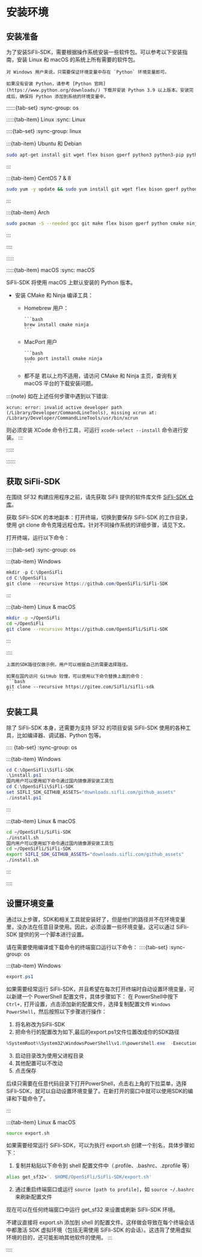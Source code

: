 # 安装环境

## 安装准备

为了安装SiFli-SDK，需要根据操作系统安装一些软件包。可以参考以下安装指南，安装 Linux 和 macOS 的系统上所有需要的软件包。

```{important}
对 Windows 用户来说，只需要保证环境变量中存在 `Python` 环境变量即可。

如果没有安装 Python，请参考 [Python 官网](https://www.python.org/downloads/) 下载并安装 Python 3.9 以上版本。安装完成后，确保将 Python 添加到系统的环境变量中。
```

::::::{tab-set}
:sync-group: os

:::::{tab-item} Linux
:sync: Linux

::::{tab-set}
:sync-group: linux

:::{tab-item} Ubuntu 和 Debian

```bash
sudo apt-get install git wget flex bison gperf python3 python3-pip python3-venv cmake ninja-build ccache libffi-dev libssl-dev dfu-util libusb-1.0-0
```

:::

:::{tab-item} CentOS 7 & 8

```bash
sudo yum -y update && sudo yum install git wget flex bison gperf python3 python3-setuptools cmake ninja-build ccache dfu-util libusbx
```

:::

:::{tab-item} Arch

```bash
sudo pacman -S --needed gcc git make flex bison gperf python cmake ninja ccache dfu-util libusb python-pip
```

:::

::::

:::::

:::::{tab-item} macOS
:sync: macOS

SiFli-SDK 将使用 macOS 上默认安装的 Python 版本。

- 安装 CMake 和 Ninja 编译工具：
  - Homebrew 用户：

        ```bash
        brew install cmake ninja
        ```

  - MacPort 用户

        ```bash
        sudo port install cmake ninja
        ```

  - 都不是
        若以上均不适用，请访问 CMake 和 Ninja 主页，查询有关 macOS 平台的下载安装问题。

:::{note}
如在上述任何步骤中遇到以下错误:

```
xcrun: error: invalid active developer path (/Library/Developer/CommandLineTools), missing xcrun at: /Library/Developer/CommandLineTools/usr/bin/xcrun
```

则必须安装 XCode 命令行工具，可运行 `xcode-select --install` 命令进行安装。
:::

:::::

::::::

## 获取 SiFli-SDK

在围绕 SF32 构建应用程序之前，请先获取 SiFli 提供的软件库文件 [SiFli-SDK 仓库](https://github.com/OpenSiFli/SiFli-SDK)。

获取 SiFli-SDK 的本地副本：打开终端，切换到要保存 SiFli-SDK 的工作目录，使用 git clone 命令克隆远程仓库。针对不同操作系统的详细步骤，请见下文。

打开终端，运行以下命令：

::::{tab-set}
:sync-group: os

:::{tab-item} Windows

```powershell
mkdir -p C:\OpenSiFli
cd C:\OpenSiFli
git clone --recursive https://github.com/OpenSiFli/SiFli-SDK
```

:::

:::{tab-item} Linux & macOS

```bash
mkdir -p ~/OpenSiFli
cd ~/OpenSiFli
git clone --recursive https://github.com/OpenSiFli/SiFli-SDK
```

:::

::::

````{note}
上面的SDK路径仅做示例，用户可以根据自己的需要选择路径。

如果在国内访问 GitHub 较慢，可以使用以下命令替换上面的命令：
```bash
git clone --recursive https://gitee.com/SiFli/sifli-sdk
```
````

## 安装工具

除了 SiFli-SDK 本身，还需要为支持 SF32 的项目安装 SiFli-SDK 使用的各种工具，比如编译器、调试器、Python 包等。

:::: {tab-set}
:sync-group: os

:::{tab-item} Windows

```powershell
cd C:\OpenSiFli\SiFli-SDK
.\install.ps1
国内用户可以使用如下命令通过国内镜像源安装工具包
cd C:\OpenSiFli\SiFli-SDK
set SIFLI_SDK_GITHUB_ASSETS="downloads.sifli.com/github_assets"
./install.ps1
```

:::

:::{tab-item} Linux & macOS

```bash
cd ~/OpenSiFli/SiFli-SDK
./install.sh
国内用户可以使用如下命令通过国内镜像源安装工具包
cd ~/OpenSiFli/SiFli-SDK
export SIFLI_SDK_GITHUB_ASSETS="downloads.sifli.com/github_assets"
./install.sh
```

:::

::::

## 设置环境变量

通过以上步骤，SDK和相关工具就安装好了，但是他们的路径并不在环境变量里，没办法在任意目录使用。因此，必须设置一些环境变量。这可以通过 SiFli-SDK 提供的另一个脚本进行设置。

请在需要使用编译或下载命令的终端窗口运行以下命令：
::::{tab-set}
:sync-group: os

:::{tab-item} Windows

```powershell
export.ps1
```

如果需要经常运行 SiFli-SDK，并且希望在每次打开终端时自动设置环境变量，可以新建一个 PowerShell 配置文件，具体步骤如下：
在 PowerShell中按下 `Ctrl+,` 打开设置，点击添加新的配置文件，选择复制配置文件 `Windows PowerShell`，然后按照以下步骤进行操作：

1. 将名称改为SiFli-SDK
2. 把命令行的配置改为如下,最后的export.ps1文件位置改成你的SDK路径
```powershell
%SystemRoot%\System32\WindowsPowerShell\v1.0\powershell.exe  -ExecutionPolicy Bypass -NoExit -File  D:\SIFIL\SiFli-SDK\export.ps1
```
3. 启动目录改为使用父进程目录
4. 其他配置可以不改动
5. 点击保存

后续只需要在任意代码目录下打开PowerShell，点击右上角的下拉菜单，选择SiFli-SDK，就可以自动设置环境变量了。在新打开的窗口中就可以使用SDK的编译和下载命令了。

:::

:::{tab-item} Linux & macOS

```bash
source export.sh
```

如果需要经常运行 SiFli-SDK，可以为执行 export.sh 创建一个别名，具体步骤如下：

1. 复制并粘贴以下命令到 shell 配置文件中（.profile、.bashrc、.zprofile 等）

```bash
alias get_sf32='. $HOME/OpenSiFli/SiFli-SDK/export.sh'
```

2. 通过重启终端窗口或运行 `source [path to profile]`，如 `source ~/.bashrc` 来刷新配置文件

现在可以在任何终端窗口中运行 get_sf32 来设置或刷新 SiFli-SDK 环境。

不建议直接将 export.sh 添加到 shell 的配置文件。这样做会导致在每个终端会话中都激活 SDK 虚拟环境（包括无需使用 SiFli-SDK 的会话）。这违背了使用虚拟环境的目的，还可能影响其他软件的使用。
:::

::::
